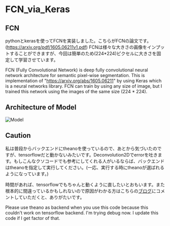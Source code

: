 # FCN_via_Keras

## FCN

pythonとkerasを使ってFCNを実装しました。こちらがFCNの論文です。(https://arxiv.org/pdf/1605.06211v1.pdf) FCNは様々な大きさの画像をインプットすることができますが、今回は簡単のため(224*224)ピクセルに大きさを固定して学習させています。

FCN (Fully Convolutional Network) is deep fully convolutional neural network architecture for semantic pixel-wise segmentation. This is implementation of "https://arxiv.org/abs/1605.06211" by using Keras which is a neural networks library. FCN can train by using any size of image, but I trained this network using the images of the same size (224 * 224).

## Architecture of Model
![Model](https://github.com/k3nt0w/garage/blob/master/img/FCN_model.png "Model_of_FCN")

## Caution

私は普段からバックエンドにtheanoを使っているので、あとから気づいたのですが、tensorflowだと動かないみたいです。Deconvolution2Dでerrorを吐きます。もしこんなクソコードでも参考にしてくれる人がいるならば、バックエンドはtheanoを指定して実行してください。(一応、実行する時にtheanoが選ばれるようになっています。)

時間があれば、tensorflowでもちゃんと動くように直したいとおもいます。また根本的に間違っているかもしれないので原因がわかる方はこちらの[ブログ](http://ket-30.hatenablog.com)にコメントしていただくと、ありがたいです。

Please use theano as backend when you use this code because this couldn't work on tensorflow backend. I'm trying debug now. I update this code if I get factor of that.
